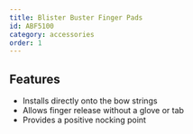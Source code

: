 ```yaml
---
title: Blister Buster Finger Pads
id: ABF5100
category: accessories
order: 1
---
```


## Features
- Installs directly onto the bow strings
- Allows finger release without a glove or tab
- Provides a positive nocking point